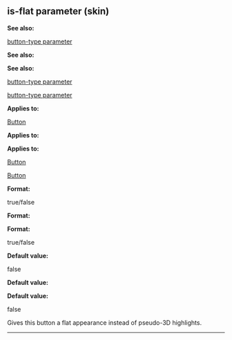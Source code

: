 

 is-flat parameter (skin)
--------------------------




**See also:** 


[button-type parameter](#/{skin}/param/button-type) 



**See also:** 

**See also:**

[button-type parameter](#/{skin}/param/button-type) 

[button-type parameter](#/{skin}/param/button-type)


**Applies to:** 


[Button](#/{skin}/control/button) 



**Applies to:** 

**Applies to:**

[Button](#/{skin}/control/button) 

[Button](#/{skin}/control/button)


**Format:** 


 true/false
 


**Format:** 

**Format:**

 true/false



**Default value:** 


 false
 


**Default value:** 

**Default value:**

 false


 Gives this button a flat appearance instead of pseudo-3D highlights.





---



